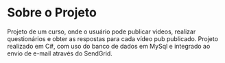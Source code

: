 # Sobre o Projeto
Projeto de um curso, onde o usuário pode publicar videos, realizar questionários e obter as respostas para cada vídeo pub publicado.
Projeto realizado em C#, com uso do banco de dados em MySql e integrado ao envio de e-mail através do SendGrid.
